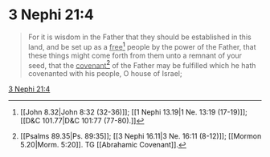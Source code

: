 # 3 Nephi 21:4

> For it is wisdom in the Father that they should be established in this land, and be set up as a <u>free</u>[^a] people by the power of the Father, that these things might come forth from them unto a remnant of your seed, that the <u>covenant</u>[^b] of the Father may be fulfilled which he hath covenanted with his people, O house of Israel;

[3 Nephi 21:4](https://www.churchofjesuschrist.org/study/scriptures/bofm/3-ne/21?lang=eng&id=p4#p4)


[^a]: [[John 8.32|John 8:32 (32-36)]]; [[1 Nephi 13.19|1 Ne. 13:19 (17-19)]]; [[D&C 101.77|D&C 101:77 (77-80).]]
[^b]: [[Psalms 89.35|Ps. 89:35]]; [[3 Nephi 16.11|3 Ne. 16:11 (8-12)]]; [[Mormon 5.20|Morm. 5:20]]. TG [[Abrahamic Covenant]].
